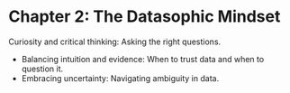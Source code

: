 # Chapter 2: The Datasophic Mindset

Curiosity and critical thinking: Asking the right questions.

- Balancing intuition and evidence: When to trust data and when to question it.
- Embracing uncertainty: Navigating ambiguity in data.
